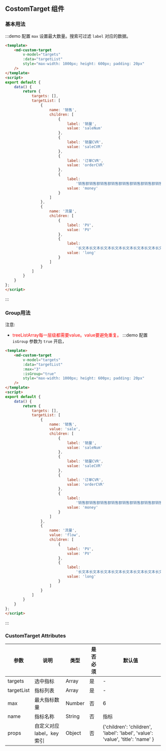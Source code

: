 ## CostomTarget 组件

### 基本用法
:::demo 配置 `max` 设置最大数量。搜索可过滤 `label` 对应的数据。

```html
<template>
    <md-custom-target 
        v-model="targets"
        :data="targetList"
        style="max-width: 1000px; height: 600px; padding: 20px"
    />
</template>
<script>
export default {
    data() {
        return {
            targets: [],
            targetList: [
                {
                    name: '销售',
                    children: [
                        {
                            label: '销量',
                            value: 'saleNum'
                        },
                        {
                            label: '销量CVR',
                            value: 'saleCVR'
                        },
                        {
                            label: '订单CVR',
                            value: 'orderCVR'
                        },
                        {
                            label:
                                '销售额销售额销售额销售额销售额销售额销售额销售额销售额销售额销售额销售额销售额销售额销售额',
                            value: 'money'
                        }
                    ]
                },
                {
                    name: '流量',
                    children: [
                        {
                            label: 'PV',
                            value: 'PV'
                        },
                        {
                            label:
                                '长文本长文本长文本长文本长文本长文本长文本长文本长文本长文本长文本长文本长文本长文本长文本长文本',
                            value: 'long'
                        }
                    ]
                }
            ]
        }
    }
};
</script>
```
:::

### Group用法
注意: 
- <font color=red>treeListArray每一层级都需要value。value要避免重复。</font>
:::demo 配置 `isGroup` 参数为 `true` 开启，

```html
<template>
    <md-custom-target 
        v-model="targets"
        :data="targetList"
        :max="3"
        :isGroup="true"
        style="max-width: 1000px; height: 600px; padding: 20px"
    />
</template>
<script>
export default {
    data() {
        return {
            targets: [],
            targetList: [
                {
                    name: '销售',
                    value: 'sale',
                    children: [
                        {
                            label: '销量',
                            value: 'saleNum'
                        },
                        {
                            label: '销量CVR',
                            value: 'saleCVR'
                        },
                        {
                            label: '订单CVR',
                            value: 'orderCVR'
                        },
                        {
                            label:
                                '销售额销售额销售额销售额销售额销售额销售额销售额销售额销售额销售额销售额销售额销售额销售额',
                            value: 'money'
                        }
                    ]
                },
                {
                    name: '流量',
                    value: 'flow',
                    children: [
                        {
                            label: 'PV',
                            value: 'PV'
                        },
                        {
                            label:
                                '长文本长文本长文本长文本长文本长文本长文本长文本长文本长文本长文本长文本长文本长文本长文本长文本',
                            value: 'long'
                        }
                    ]
                }
            ]
        }
    }
};
</script>
```
:::



### CustomTarget Attributes

| 参数 | 说明 | 类型 | 是否必须 |默认值 |
| -------- | ----------- |------ | ---- | ---- |
| targets | 选中指标 | Array | 是 | - |
| targetList | 指标列表 | Array | 是 | - |
| max | 最大指标数量 | Number | 否 | 6 |
| name | 指标名称 | String | 否 | 指标 |
| props | 自定义对应label，key索引 | Object | 否 | {'children': 'children', 'label': 'label', 'value': 'value', 'title': 'name' } |